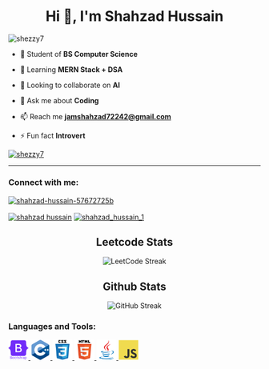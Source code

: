 <h1 align="center">Hi 👋, I'm Shahzad Hussain</h1>


<p align="left"> <img src="https://komarev.com/ghpvc/?username=shezzy7&label=Profile%20views&color=0e75b6&style=flat" alt="shezzy7" /> </p>

- 🔭 Student of **BS Computer Science**

- 🌱 Learning **MERN Stack + DSA**

- 👯 Looking to collaborate on **AI**

- 💬 Ask me about **Coding**

- 📫 Reach me **jamshahzad72242@gmail.com**

- ⚡ Fun fact **Introvert**

<p align="left"> <a href="https://github.com/ryo-ma/github-profile-trophy"><img src="https://github-profile-trophy.vercel.app/?username=shezzy7" alt="shezzy7" /></a> </p>
<hr>
<h3 align="left">Connect with me:</h3>
<p align="left">
<a href="https://linkedin.com/in/shahzad-hussain-57672725b" target="blank"><img align="center" src="https://raw.githubusercontent.com/rahuldkjain/github-profile-readme-generator/master/src/images/icons/Social/linked-in-alt.svg" alt="shahzad-hussain-57672725b" height="30" width="40" /></a>

<a href="https://fb.com/shahzad hussain" target="blank"><img align="center" src="https://raw.githubusercontent.com/rahuldkjain/github-profile-readme-generator/master/src/images/icons/Social/facebook.svg" alt="shahzad hussain" height="30" width="40" /></a>
<a href="https://instagram.com/shahzad_hussain_1" target="blank"><img align="center" src="https://raw.githubusercontent.com/rahuldkjain/github-profile-readme-generator/master/src/images/icons/Social/instagram.svg" alt="shahzad_hussain_1" height="30" width="40" /></a>
</p>
<div align="center">
 <h2>Leetcode Stats</h2>
  <img src="https://streak-stats.demolab.com/?user=shezzy7&theme=dark&hide_border=tru](https://leetcode.card.workers.dev/shezzy?theme=auto&font=baloo&extension=null" alt="LeetCode Streak" />
  </div>
<div align="center">
 <h2>Github Stats</h2>
 <img src="https://streak-stats.demolab.com/?user=shezzy7&theme=dark&hide_border=true" alt="GitHub Streak" />


</div>
<h3 align="left">Languages and Tools:</h3>
<p align="left"> <a href="https://getbootstrap.com" target="_blank" rel="noreferrer"> <img src="https://raw.githubusercontent.com/devicons/devicon/master/icons/bootstrap/bootstrap-plain-wordmark.svg" alt="bootstrap" width="40" height="40"/> </a> <a href="https://www.w3schools.com/cpp/" target="_blank" rel="noreferrer"> <img src="https://raw.githubusercontent.com/devicons/devicon/master/icons/cplusplus/cplusplus-original.svg" alt="cplusplus" width="40" height="40"/> </a> <a href="https://www.w3schools.com/css/" target="_blank" rel="noreferrer"> <img src="https://raw.githubusercontent.com/devicons/devicon/master/icons/css3/css3-original-wordmark.svg" alt="css3" width="40" height="40"/> </a> <a href="https://www.w3.org/html/" target="_blank" rel="noreferrer"> <img src="https://raw.githubusercontent.com/devicons/devicon/master/icons/html5/html5-original-wordmark.svg" alt="html5" width="40" height="40"/> </a> <a href="https://www.java.com" target="_blank" rel="noreferrer"> <img src="https://raw.githubusercontent.com/devicons/devicon/master/icons/java/java-original.svg" alt="java" width="40" height="40"/> </a> <a href="https://developer.mozilla.org/en-US/docs/Web/JavaScript" target="_blank" rel="noreferrer"> <img src="https://raw.githubusercontent.com/devicons/devicon/master/icons/javascript/javascript-original.svg" alt="javascript" width="40" height="40"/> </a> </p>

